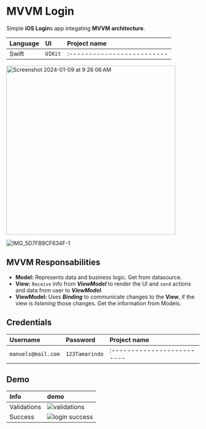 
# MVVM Login

Simple **iOS Login**s app integating **MVVM architecture**.


| Language | UI     | Project name   |
| :-------- | :------- | :------------------------- |
| Swift | `UIKit`  | :------------------------- | |

<img width="441" alt="Screenshot 2024-01-09 at 9 26 06 AM" src="https://github.com/manuelsalinas-mx/ios-archutectures/assets/110424672/5b9f76c7-a946-4d18-8268-808702ce7ead">

![IMG_5D7FB9CF634F-1](https://github.com/manuelsalinas-mx/ios-archutectures/assets/110424672/9a069913-24b9-4522-87b2-f86220a38a8e)



## MVVM Responsabilities
- **Model:** Represents data and business logic. Get from datasource.
- **View:** `Receive` info from _**ViewModel**_ to render the UI and `send` actions and data from user to _**ViewModel**_. 
- **ViewModel:** Uses _**Binding**_ to communicate changes to the **View**, if the view is _listening_ those changes. Get the information from Models.

## Credentials

| Username  | Password | Project name   |
| :-------- | :------- | :------------------------- |
| `manuels@mail.com` | `123Tamarindo` | :------------------------- | |

## Demo

| Info  | demo |
| :-------- | :------- |
| Validations | ![validations](https://github.com/manuelsalinas-mx/ios-archutectures/assets/110424672/1c0e8969-f7c2-4d7c-b17d-0f14e223f615) |
| Success | ![login success](https://github.com/manuelsalinas-mx/ios-archutectures/assets/110424672/7e89856f-dd11-44eb-848a-bdecd08daa0e) |
